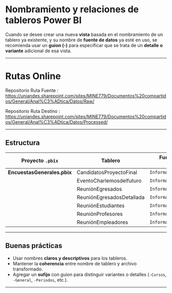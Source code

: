 # Nombramiento y relaciones de tableros Power BI

Cuando se desee crear una nueva **vista** basada en el nombramiento de un tablero ya existente, y su nombre de **fuente de datos** ya esté en uso, 
se recomienda usar un **guion (-)** para especificar que se trata de un **detalle o variante** adicional de esa vista.  

---

# Rutas Online
Repositorio Ruta Fuente : https://uniandes.sharepoint.com/sites/MINE779/Documentos%20compartidos/General/Anal%C3%ADtica/Datos/Raw/

Repositorio Ruta Destino : https://uniandes.sharepoint.com/sites/MINE779/Documentos%20compartidos/General/Anal%C3%ADtica/Datos/Processed/

---

## Estructura

| Proyecto `.pbix`            | Tablero                     | Fuente de datos (`Power Query Editor`)            |
|-----------------------------|-----------------------------|---------------------------------------------------|
| **EncuestasGenerales.pbix** | CandidatosProyectoFinal     | `InformacionCandidatosProyectoFinal`              |
|                             | EventoCharlemosdelfuturo    | `InformacionEventoCharlemosdelfuturo`             |
|                             | ReuniónEgresados            | `InformacionReunionEgresados`                     |
|                             | ReuniónEgresadosDetallada   | `InformacionReunionEgresados`                     |
|                             | ReuniónEstudiantes          | `InformacionReunionEstudiantes`                   |
|                             | ReuniónProfesores           | `InformacionReunionProfesores`                    |
|                             | ReuniónEmpleadores          | `InformacionReunionEmpleadores`                   |

---

## Buenas prácticas

- Usar nombres **claros y descriptivos** para los tableros.
- Mantener la **coherencia** entre nombre de tablero y archivo transformado.
- Agregar un **sufijo** con guion para distinguir variantes o detalles (`-Cursos`, `-General`, `-Periodos`, etc.).

---
